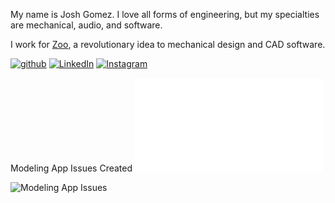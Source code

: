 My name is Josh Gomez. I love all forms of engineering, but my specialties are mechanical, audio, and software. 

I work for [Zoo](https://zoo.dev/), a revolutionary idea to mechanical design and CAD software.


[![github](https://img.shields.io/badge/GitHub-000000?style=for-the-badge&logo=GitHub&logoColor=white)](https://github.com/jgomez720)
[![LinkedIn](https://img.shields.io/badge/LinkedIn-0A66C2?style=for-the-badge&logo=LinkedIn&logoColor=white)](https://www.linkedin.com/in/josh-gomez-037107aa/)
[![Instagram](https://img.shields.io/badge/Instagram-E1306C?style=for-the-badge&logo=Instagram&logoColor=white)](https://www.instagram.com/jgomez720/)

Modeling App Issues Created
![](issue_badge.md)

![Modeling App Issues](https://img.shields.io/badge/Issues%20Created-139-blue)
